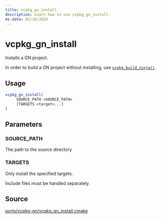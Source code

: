 ```yaml
---
title: vcpkg_gn_install
description: Learn how to use vcpkg_gn_install.
ms.date: 01/10/2024
---
```

# vcpkg_gn_install

Installs a GN project.

In order to build a GN project without installing, use [`vcpkg_build_ninja()`](vcpkg_build_ninja.md).

## Usage

```cmake
vcpkg_gn_install(
     SOURCE_PATH <SOURCE_PATH>
     [TARGETS <target>...]
)
```

## Parameters

### SOURCE_PATH

The path to the source directory

### TARGETS

Only install the specified targets.

Include files must be handled separately.

## Source

[ports/vcpkg-gn/vcpkg\_gn\_install.cmake](https://github.com/Microsoft/vcpkg/blob/master/ports/vcpkg-gn/vcpkg_gn_install.cmake)
